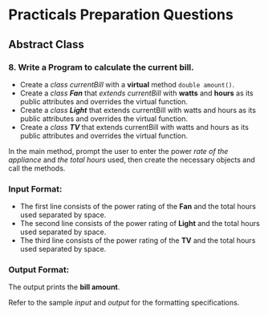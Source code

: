 # Practicals Preparation Questions
## **Abstract Class**

### 8. Write a Program to calculate the current bill.

  - Create a *class currentBill* with a **virtual** method `double amount()`.
  - Create a *class **Fan*** that *extends currentBill* with **watts** and **hours** as its public attributes and overrides the virtual function.
  - Create a *class **Light*** that extends currentBill with watts and hours as its public attributes and overrides the virtual function.
  - Create a *class **TV*** that extends currentBill with watts and hours as its public attributes and overrides the virtual function.

In the main method, prompt the user to enter the power *rate of the appliance* and *the total hours* used, then create the necessary objects and call the methods.

### **Input Format:**
  - The first line consists of the power rating of the **Fan** and the total hours used separated by space.
  - The second line consists of the power rating of **Light** and the total hours used separated by space.
  - The third line consists of the power rating of the **TV** and the total hours used separated by space.

### **Output Format:**
The output prints the **bill amount**.

Refer to the sample *input* and *output* for the formatting specifications.
